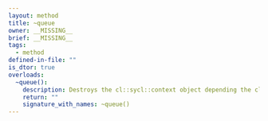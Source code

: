 ```yaml
---
layout: method
title: ~queue
owner: __MISSING__
brief: __MISSING__
tags:
  - method
defined-in-file: ""
is_dtor: true
overloads:
  ~queue():
    description: Destroys the cl::sycl::context object depending the cl::sycl::queue depending on the ownership of them. Releases the OpenCL cl_command_queue object.
    return: ""
    signature_with_names: ~queue()
---
```

